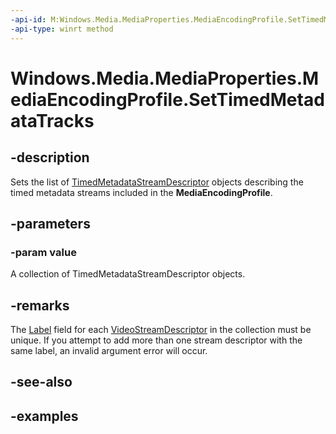 ```yaml
---
-api-id: M:Windows.Media.MediaProperties.MediaEncodingProfile.SetTimedMetadataTracks(Windows.Foundation.Collections.IIterable{Windows.Media.Core.TimedMetadataStreamDescriptor})
-api-type: winrt method
---
```


<!-- Method syntax.
public void MediaEncodingProfile.SetTimedMetadataTracks(IIterable<TimedMetadataStreamDescriptor> value)
-->

# Windows.Media.MediaProperties.MediaEncodingProfile.SetTimedMetadataTracks

## -description
Sets the list of [TimedMetadataStreamDescriptor](../windows.media.core/timedmetadatastreamdescriptor.md) objects describing the timed metadata streams included in the **MediaEncodingProfile**.

## -parameters
### -param value
A collection of TimedMetadataStreamDescriptor objects.

## -remarks
The  [Label](https://docs.microsoft.com/uwp/api/windows.media.core.videostreamdescriptor#Windows_Media_Core_VideoStreamDescriptor_Label) field for each [VideoStreamDescriptor](https://docs.microsoft.com/en-us/uwp/api/windows.media.core.videostreamdescriptor) in the collection must be unique. If you attempt to add more than one stream descriptor with the same label, an invalid argument error will occur.

## -see-also

## -examples

